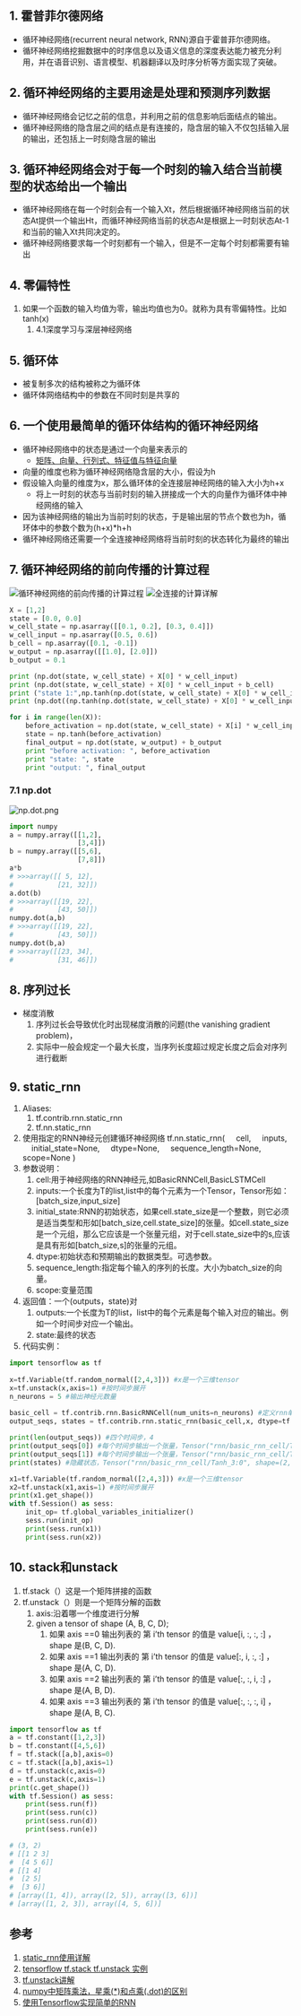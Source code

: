 
## 1. 霍普菲尔德网络

* 循环神经网络(recurrent neural network, RNN)源自于霍普菲尔德网络。
* 循环神经网络挖掘数据中的时序信息以及语义信息的深度表达能力被充分利用，并在语音识别、语言模型、机器翻译以及时序分析等方面实现了突破。

## 2. 循环神经网络的主要用途是处理和预测序列数据

* 循环神经网络会记忆之前的信息，并利用之前的信息影响后面结点的输出。
* 循环神经网络的隐含层之间的结点是有连接的，隐含层的输入不仅包括输入层的输出，还包括上一时刻隐含层的输出

## 3. 循环神经网络会对于每一个时刻的输入结合当前模型的状态给出一个输出

* 循环神经网络在每一个时刻会有一个输入Xt，然后根据循环神经网络当前的状态At提供一个输出Ht，而循环神经网络当前的状态At是根据上一时刻状态At-1和当前的输入Xt共同决定的。
* 循环神经网络要求每一个时刻都有一个输入，但是不一定每个时刻都需要有输出

## 4. 零偏特性

1. 如果一个函数的输入均值为零，输出均值也为0。就称为具有零偏特性。比如tanh(x)
    1. 4.1深度学习与深层神经网络

## 5. 循环体

* 被复制多次的结构被称之为循环体
* 循环体网络结构中的参数在不同时刻是共享的

## 6. 一个使用最简单的循环体结构的循环神经网络

* 循环神经网络中的状态是通过一个向量来表示的
    * [矩阵、向量、行列式、特征值与特征向量](https://blog.csdn.net/a727911438/article/details/77531973)
* 向量的维度也称为循环神经网络隐含层的大小，假设为h
* 假设输入向量的维度为x，那么循环体的全连接层神经网络的输入大小为h+x
  * 将上一时刻的状态与当前时刻的输入拼接成一个大的向量作为循环体中神经网络的输入
* 因为该神经网络的输出为当前时刻的状态，于是输出层的节点个数也为h，循环体中的参数个数为(h+x)*h+h
* 循环神经网络还需要一个全连接神经网络将当前时刻的状态转化为最终的输出

## 7. 循环神经网络的前向传播的计算过程

![循环神经网络的前向传播的计算过程](循环神经网络的前向传播的计算过程.png)
![全连接的计算详解](全连接的计算详解.png)

```py
X = [1,2]
state = [0.0, 0.0]
w_cell_state = np.asarray([[0.1, 0.2], [0.3, 0.4]])
w_cell_input = np.asarray([0.5, 0.6])
b_cell = np.asarray([0.1, -0.1])
w_output = np.asarray([[1.0], [2.0]])
b_output = 0.1

print (np.dot(state, w_cell_state) + X[0] * w_cell_input)
print (np.dot(state, w_cell_state) + X[0] * w_cell_input + b_cell) 
print ("state 1:",np.tanh(np.dot(state, w_cell_state) + X[0] * w_cell_input + b_cell))
print (np.dot((np.tanh(np.dot(state, w_cell_state) + X[0] * w_cell_input + b_cell)), w_output))

for i in range(len(X)):
    before_activation = np.dot(state, w_cell_state) + X[i] * w_cell_input + b_cell
    state = np.tanh(before_activation)
    final_output = np.dot(state, w_output) + b_output
    print "before activation: ", before_activation
    print "state: ", state
    print "output: ", final_output
```

### 7.1 np.dot

![np.dot.png](np.dot.png)

```py
import numpy
a = numpy.array([[1,2],
                 [3,4]])
b = numpy.array([[5,6],
                 [7,8]])
a*b
# >>>array([[ 5, 12],
#           [21, 32]])
a.dot(b)
# >>>array([[19, 22],
#           [43, 50]])
numpy.dot(a,b)
# >>>array([[19, 22],
#           [43, 50]])
numpy.dot(b,a)
# >>>array([[23, 34],
#           [31, 46]])
```

## 8. 序列过长

* 梯度消散
    1. 序列过长会导致优化时出现梯度消散的问题(the vanishing gradient problem)，
    2. 实际中一般会规定一个最大长度，当序列长度超过规定长度之后会对序列进行截断

## 9. static_rnn

1. Aliases:
    1. tf.contrib.rnn.static_rnn
    2. tf.nn.static_rnn
2. 使用指定的RNN神经元创建循环神经网络
    tf.nn.static_rnn(
        cell,
        inputs,
        initial_state=None,
        dtype=None,
        sequence_length=None,
        scope=None
    )
3. 参数说明：
    1. cell:用于神经网络的RNN神经元,如BasicRNNCell,BasicLSTMCell
    2. inputs:一个长度为T的list,list中的每个元素为一个Tensor，Tensor形如：[batch_size,input_size]
    3. initial_state:RNN的初始状态，如果cell.state_size是一个整数，则它必须是适当类型和形如[batch_size,cell.state_size]的张量。如cell.state_size是一个元组，那么它应该是一个张量元组，对于cell.state_size中的s,应该是具有形如[batch_size,s]的张量的元组。
    4. dtype:初始状态和预期输出的数据类型。可选参数。
    5. sequence_length:指定每个输入的序列的长度。大小为batch_size的向量。
    6. scope:变量范围
4. 返回值：一个(outputs，state)对
    1. outputs:一个长度为T的list，list中的每个元素是每个输入对应的输出。例如一个时间步对应一个输出。
    2. state:最终的状态
5. 代码实例：
```py
import tensorflow as tf
 
x=tf.Variable(tf.random_normal([2,4,3])) #x是一个三维tensor
x=tf.unstack(x,axis=1) #按时间步展开
n_neurons = 5 #输出神经元数量
 
basic_cell = tf.contrib.rnn.BasicRNNCell(num_units=n_neurons) #定义rnn单元，5个隐含单元
output_seqs, states = tf.contrib.rnn.static_rnn(basic_cell,x, dtype=tf.float32) # 定义递归网络

print(len(output_seqs)) #四个时间步，4
print(output_seqs[0]) #每个时间步输出一个张量，Tensor("rnn/basic_rnn_cell/Tanh:0", shape=(2, 5), dtype=float32)
print(output_seqs[1]) #每个时间步输出一个张量，Tensor("rnn/basic_rnn_cell/Tanh_1:0", shape=(2, 5), dtype=float32)
print(states) #隐藏状态，Tensor("rnn/basic_rnn_cell/Tanh_3:0", shape=(2, 5), dtype=float32)

x1=tf.Variable(tf.random_normal([2,4,3])) #x是一个三维tensor
x2=tf.unstack(x1,axis=1) #按时间步展开
print(x1.get_shape())
with tf.Session() as sess:
    init_op= tf.global_variables_initializer()
    sess.run(init_op)
    print(sess.run(x1))
    print(sess.run(x2))
```

## 10. stack和unstack

1. tf.stack（）这是一个矩阵拼接的函数
2. tf.unstack（）则是一个矩阵分解的函数
    1. axis:沿着哪一个维度进行分解
    2. given a tensor of shape (A, B, C, D);
        1. 如果 axis ==0 输出列表的 第 i’th tensor 的值是 value[i, :, :, :] ， shape 是(B, C, D).
        2. 如果 axis ==1 输出列表的 第 i’th tensor 的值是 value[:, i, :, :] ， shape 是(A, C, D).
        3. 如果 axis ==2 输出列表的 第 i’th tensor 的值是 value[:, :, i, :] ， shape 是(A, B, D).
        4. 如果 axis ==3 输出列表的 第 i’th tensor 的值是 value[:, :, :, i] ， shape 是(A, B, C).

```py
import tensorflow as tf
a = tf.constant([1,2,3])
b = tf.constant([4,5,6])
f = tf.stack([a,b],axis=0)
c = tf.stack([a,b],axis=1)
d = tf.unstack(c,axis=0)
e = tf.unstack(c,axis=1)
print(c.get_shape())
with tf.Session() as sess:
    print(sess.run(f))
    print(sess.run(c))
    print(sess.run(d))
    print(sess.run(e))

# (3, 2)
# [[1 2 3]
#  [4 5 6]]
# [[1 4]
#  [2 5]
#  [3 6]]
# [array([1, 4]), array([2, 5]), array([3, 6])]
# [array([1, 2, 3]), array([4, 5, 6])]
```

## 参考

1. [static_rnn使用详解](https://blog.csdn.net/u013230189/article/details/82804316)
2. [tensorflow tf.stack tf.unstack 实例](https://blog.csdn.net/guotong1988/article/details/73913520)
3. [tf.unstack讲解](https://blog.csdn.net/qq_32806793/article/details/85223906)
4. [numpy中矩阵乘法，星乘(*)和点乘(.dot)的区别](https://blog.csdn.net/like4501/article/details/79753346)
5. [使用Tensorflow实现简单的RNN](https://www.jianshu.com/p/b38760250281)